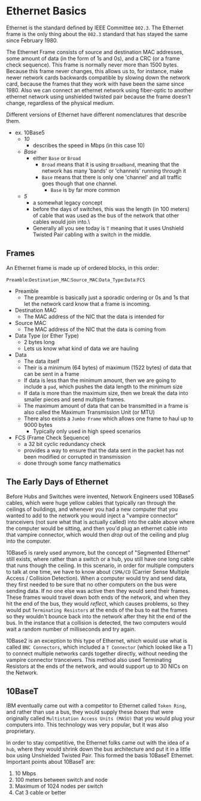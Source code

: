 
# Ethernet Basics
Ethernet is the standard defined by IEEE Committee `802.3`. The Ethernet frame is the only thing about the `802.3` standard that has stayed the same since February 1980. 

The Ethernet Frame consists of source and destination MAC addresses, some amount of data (in the form of 1s and 0s), and a CRC (or a frame check sequence). This frame is normally never more than 1500 bytes. Because this frame never changes, this allows us to, for instance, make newer network cards backwards compatible by slowing down the network card, because the frames that they work with have been the same since 1980. Also we can connect an ethernet network using fiber-optic to another ethernet network using unshielded twisted pair because the frame doesn't change, regardless of the physical medium. 

Different versions of Ethernet have different nomenclatures that describe them. 
- ex. 10Base5
    - *10* 
        - describes the speed in Mbps (in this case 10)
    - *Base* 
        - either `Base` or `Broad`
            - `Broad` means that it is using `Broadband`, meaning that the network has many 'bands' or 'channels' running through it
            - `Base` means that there is only one 'channel' and all traffic goes though that one channel. 
                - `Base` is by far more common
    - *5*
        - a somewhat legacy concept
        - before the days of switches, this was the length (in 100 meters) of cable that was used as the bus of the network that other cables would join into.\
        - Generally all you see today is `T` meaning that it uses Unshield Twisted Pair cabling with a switch in the middle. 

## Frames
An Ethernet frame is made up of ordered blocks, in this order:

`Preamble`:`Destination_MAC`:`Source_MAC`:`Data_Type`:`Data`:`FCS`

- Preamble
    - The preamble is basically just a sporadic ordering or 0s and 1s that let the network card know that a frame is incoming.
- Destination MAC
    - The MAC address of the NIC that the data is intended for
- Source MAC
    - The MAC address of the NIC that the data is coming from
- Data Type (or Ether Type)
    - 2 bytes long
    - Lets us know what kind of data we are hauling
- Data
    - The data itself
    - Their is a minimum (64 bytes) of maximum (1522 bytes) of data that can be sent in a frame
    - If data is less than the minimum amount, then we are going to include a `pad`, which pushes the data length to the minimum size
    - If data is more than the maximum size, then we break the data into smaller pieces and send multiple frames. 
    - The maximum amount of data that can be transmitted in a frame is also called the Maximum Transmission Unit (or MTU)
    - There also exists a `Jumbo Frame` which allows one frame to haul up to 9000 bytes
        - Typically only used in high speed scenarios
- FCS (Frame Check Sequence)
    - a 32 bit cyclic redundancy check
    - provides a way to ensure that the data sent in the packet has not been modified or corrupted in transmission
    - done through some fancy mathematics

## The Early Days of Ethernet

Before Hubs and Switches were invented, Network Engineers used 10Base5 cables, which were huge yellow cables that typically ran through the ceilings of buildings, and whenever you had a new computer that you wanted to add to the network you would inject a "vampire connector" tranceivers (not sure what that is actually called) into the cable above where the computer would be sitting, and then you'd plug an ethernet cable into that vampire connector, which would then *drop* out of the ceiling and plug into the computer.

10Base5 is rarely used anymore, but the concept of "Segmented Ethernet" still exists, where rather than a switch or a hub, you still have one long cable that runs though the ceiling. In this scenario, in order for multiple computers to talk at one time, we have to know about `CSMA/CD` (Carrier Sense Multiple Access / Collision Detection). When a computer would try and send data, they first needed to be sure that no other computers on the bus were sending data. If no one else was active then they would send their frames. These frames would travel down both ends of the network, and when they hit the end of the bus, they would *reflect*, which causes problems, so they would put `Terminating Resistors` at the ends of the bus to eat the frames so they wouldn't bounce back into the network after they hit the end of the bus. In the instance that a collision is detected, the two computers would wait a random number of milliseconds and try again.  

10Base2 is an exception to this type of Ethernet, which would use what is called `BNC Connectors`, which included a `T Connector` (which looked like a T) to connect multiple networks cards together directly, without needing the vampire connector tranceivers. This method also used Terminating Resistors at the ends of the network, and would support up to 30 NICs on the Network. 

## 10BaseT
IBM eventually came out with a competitor to Ethernet called `Token Ring`, and rather than use a bus, they would supply these *boxes* that were originally called `Multistation Access Units (MASU)` that you would plug your computers into. This technology was very popular, but it was also proprietary. 

In order to stay competitive, the Ethernet folks came out with the idea of a `hub`, where they would shrink down the bus architecture and put it in a little box using Unshielded Twisted Pair. This formed the basis 10BaseT Ethernet. 
Important points about 10BaseT are:
1. 10 Mbps 
2. 100 meters between switch and node
3. Maximum of 1024 nodes per switch
4. Cat 3 cable or better

